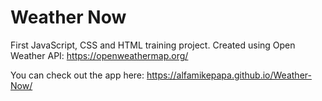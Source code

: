 # Weather Now

First JavaScript, CSS and HTML training project.
Created using Open Weather API: https://openweathermap.org/

You can check out the app here: https://alfamikepapa.github.io/Weather-Now/
